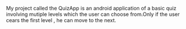 My project called the QuizApp is an android application of a basic quiz involving mutiple levels which the user can choose from.Only if the user cears the first level , he can move to the next.
